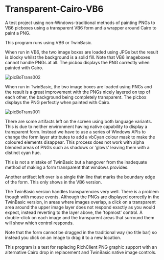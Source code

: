 # Transparent-Cairo-VB6

A test project using non-Windows-traditional methods of painting PNGs to VB6 picboxes using a transparent VB6 form and a wrapper around Cairo to paint a PNG.

This program runs using VB6 or TwinBasic.

When run in VB6, the two image boxes are loaded using JPGs but the result is blocky whilst the background is a solid fill. Note that VB6 imageboxes cannot handle PNGs at all. The picbox displays the PNG correctly when painted with Cairo.

![picBoTrans002](https://github.com/user-attachments/assets/bb179608-3331-4488-aa6f-09b1f69198d9)

When run in TwinBasic, the two image boxes are loaded using PNGs and the result is a great improvement with the PNGs nicely layered on top of each other, the background being completely transparent. The picbox displays the PNG perfectly when painted with Cairo.

![picBoTrans001](https://github.com/user-attachments/assets/24e2f986-9514-4486-9e0c-8542b8a0a57f)


There are some artifacts left on the screen using both language variants. This is due to neither environment having native capability to display a transparent form. Instead we have to use a series of Windows APIs to change the form layer attributes to add a vbCyan colour mask to make the coloured elements disappear. This process does not work with alpha blended areas of PNGs such as shadows or 'glows' leaving them with a distinct cyan hue. 

This is not a mistake of TwinBasic but a hangover from the inadequate method of making a form transparent that windows provides.

Another artifact left over is a single thin line that marks the boundary edge of the form. This only shows in the VB6 version.

The TwinBasic version handles transparencies very well. There is a problem though with mouse events. Although the PNGs are displayed correctly in the TwinBasic version, in areas where images overlap, a click on a transparent area around the upper image layer does not respond exactly as you would expect, instead reverting to the layer above, the 'topmost' control. A double-click on each image and the transparent areas that surround them will show which control responds.

Note that the form cannot be dragged in the traditional way (no title bar) so instead you click on an image to drag it to a new location. 

This program is a test for replacing RichClient PNG graphic support with an alternative Cairo drop in replacement and TwinBasic native image controls.

